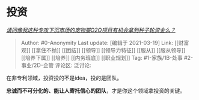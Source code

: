 # 投资
*[请问像我这种专攻下沉市场的宠物猫O2O项目有机会拿到种子轮资金么？](https://www.zhihu.com/question/449649362/answer/1788140265)*

> Author: #0-Anonymity
> Last update: [编辑于 2021-03-19]
> Link: [[财富观]] [[拿住不抛]] [[团结]] [[领导]] [[领导力特征]] [[服从]] [[服从领导]] [[培养下属]] [[培养]] [[内务班底]] [[职业规划]]
> Tag: #1-家族/1B-处事 #2-事业/2D-企管
> 评论区:
> 泛讨论:

在非专利领域，投资投的不是idea，投的是团队。

**忠诚而不可分化的、能让人寄托信心的团队**，才是你这个领域拿投资的关键。
